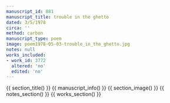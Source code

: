 ```yaml
---
manuscript_id: 881
manuscript_title: trouble in the ghetto
dated: 3/5/1978
circa: ''
method: carbon
manuscript_type: poem
image: poem1978-05-03-trouble_in_the_ghetto.jpg
notes: null
works_included:
- work_id: 3772
  altered: 'no'
  edited: 'no'
---
```


{{ section_title() }}
{{ manuscript_info() }}
{{ section_image() }}
{{ notes_section() }}
{{ works_section() }}
